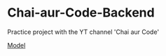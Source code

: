 # Chai-aur-Code-Backend
Practice project with the YT channel 'Chai aur Code'

[Model](https://app.eraser.io/workspace/YtPqZ1VogxGy1jzIDkzj)

